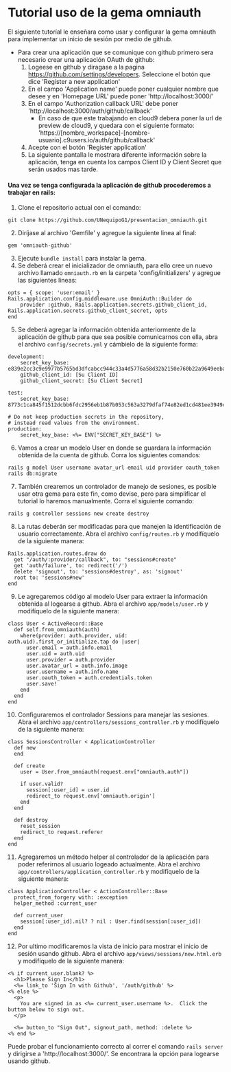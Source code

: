 # Tutorial uso de la gema omniauth

El siguiente tutoríal le enseñara como usar y configurar la gema omniauth para implementar un inicio de sesión por medio de github.

* Para crear una aplicación que se comunique con github primero sera necesario crear una aplicación OAuth de github: 
    1. Logeese en github y diragase a la pagina https://github.com/settings/developers. Seleccione el botón que dice 'Register a new application'
    2. En el campo 'Application name' puede poner cualquier nombre que desee y en 'Homepage URL' puede poner 'http://localhost:3000/'
    3. En el campo 'Authorization callback URL' debe poner 'http://localhost:3000/auth/github/callback'
        + En caso de que este trabajando en cloud9 debera poner la url de preview de cloud9, y quedara con el siguiente formato: 'https://[nombre_workspace]-[nombre-usuario].c9users.io/auth/github/callback'
    4. Acepte con el botón 'Register application'
    5. La siguiente pantalla le mostrara diferente información sobre la aplicación, tenga en cuenta los campos Client ID y Client Secret que serán usados mas tarde.
#### Una vez se tenga configurada la aplicación de github procederemos a trabajar en rails:
1. Clone el repositorio actual con el comando:
```
git clone https://github.com/UNequipoG1/presentacion_omniauth.git
```
2. Diríjase al archivo 'Gemfile' y agregue la siguiente linea al final:
```
gem 'omniauth-github'
```
3. Ejecute ```bundle install``` para instalar la gema.
4. Se deberá crear el inicializador de omniauth, para ello cree un nuevo archivo llamado ```omniauth.rb``` en la carpeta 'config/initializers' y agregue las siguientes lineas:
```
opts = { scope: 'user:email' }
Rails.application.config.middleware.use OmniAuth::Builder do
    provider :github, Rails.application.secrets.github_client_id, Rails.application.secrets.github_client_secret, opts
end
```
5. Se deberá agregar la información obtenida anteriormente de la aplicación de github para que sea posible comunicarnos con ella, abra el archivo ```config/secrets.yml``` y cámbielo de la siguiente forma:
```
development:
    secret_key_base: e839e2cc3c9e9977b5765bd3dfcabcc944c33a4d5776a58d32b2150e760b22a9649eeba7dd25e7aff50d76218b66bb48e98823e66b6732e0f6546caf34bec27a
    github_client_id: [Su Client ID]
    github_client_secret: [Su Client Secret]

test:
    secret_key_base: 8773c1ca845f1512dcbb6fdc2956eb1b87b053c563a3279dfaf74e82ed1cd481ee3949cbd4f1ebda087fffa4fafa98315507f1e4dfb9b1619d30fd52cf8a7e3c

# Do not keep production secrets in the repository,
# instead read values from the environment.
production:
    secret_key_base: <%= ENV["SECRET_KEY_BASE"] %>
```
6. Vamos a crear un modelo User en donde se guardara la información obtenida de la cuenta de github. Corra los siguientes comandos:
```
rails g model User username avatar_url email uid provider oauth_token
rails db:migrate
```
7. También crearemos un controlador de manejo de sesiones, es posible usar otra gema para este fin, como devise, pero para simplificar el tutorial lo haremos manualmente. Corra el siguiente comando:
```
rails g controller sessions new create destroy
```
8. La rutas deberán ser modificadas para que manejen la identificación de usuario correctamente. Abra el archivo ```config/routes.rb``` y modifíquelo de la siguiente manera:
```
Rails.application.routes.draw do
  get "/auth/:provider/callback", to: "sessions#create"
  get 'auth/failure', to: redirect('/')
  delete 'signout', to: 'sessions#destroy', as: 'signout'
  root to: 'sessions#new'
end
```
9. Le agregaremos código al modelo User para extraer la información obtenida al logearse a github. Abra el archivo ```app/models/user.rb``` y modifíquelo de la siguiente manera:
```
class User < ActiveRecord::Base
  def self.from_omniauth(auth)
    where(provider: auth.provider, uid: auth.uid).first_or_initialize.tap do |user|
      user.email = auth.info.email
      user.uid = auth.uid
      user.provider = auth.provider
      user.avatar_url = auth.info.image
      user.username = auth.info.name
      user.oauth_token = auth.credentials.token
      user.save!
    end
  end
end
```
10. Configuraremos el controlador Sessions para manejar las sesiones. Abra el archivo ```app/controllers/sessions_controller.rb``` y modifíquelo de la siguiente manera:
```
class SessionsController < ApplicationController
  def new
  end

  def create
    user = User.from_omniauth(request.env["omniauth.auth"])

    if user.valid?
      session[:user_id] = user.id
      redirect_to request.env['omniauth.origin']
    end
  end

  def destroy
    reset_session
    redirect_to request.referer
  end
end
```
11. Agregaremos un método helper al controlador de la aplicación para poder referirnos al usuario logeado actualmente. Abra el archivo ```app/controllers/application_controller.rb``` y modifíquelo de la siguiente manera:
```
class ApplicationController < ActionController::Base
  protect_from_forgery with: :exception
  helper_method :current_user

  def current_user
    session[:user_id].nil? ? nil : User.find(session[:user_id])
  end
end
```
12. Por ultimo modificaremos la vista de inicio para mostrar el inicio de sesión usando github. Abra el archivo ```app/views/sessions/new.html.erb``` y modifíquelo de la siguiente manera:
```
<% if current_user.blank? %>
  <h1>Please Sign In</h1>
  <%= link_to 'Sign In with Github', '/auth/github' %>
<% else %>
  <p>
    You are signed in as <%= current_user.username %>.  Click the button below to sign out.
  </p>

  <%= button_to "Sign Out", signout_path, method: :delete %>
<% end %>
```
Puede probar el funcionamiento correcto al correr el comando ```rails server``` y dirigirse a 'http://localhost:3000/'. Se encontrara la opción para logearse usando github.
